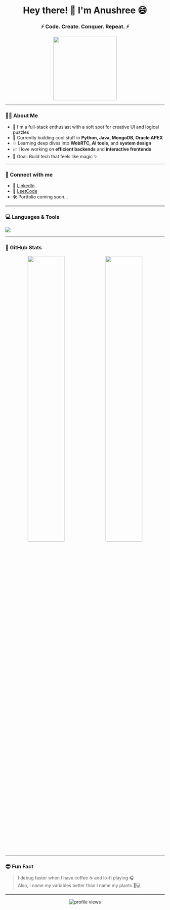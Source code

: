 <h1 align="center">Hey there! 👋 I'm Anushree 😄</h1>
<h3 align="center">⚡ Code. Create. Conquer. Repeat. ⚡</h3>

<p align="center">
  <img src="https://media.giphy.com/media/du3J3cXyzhj75IOgvA/giphy.gif" width="200px">
</p>

---

### 👩‍💻 About Me

- 🌟 I'm a full-stack enthusiast with a soft spot for creative UI and logical puzzles  
- 🧠 Currently building cool stuff in **Python, Java, MongoDB, Oracle APEX**  
- 💥 Learning deep dives into **WebRTC, AI tools**, and **system design**  
- 📈 I love working on **efficient backends** and **interactive frontends**  
- 🎯 Goal: Build tech that feels like magic ✨

---

### 🔗 Connect with me

- 💼 [LinkedIn](https://www.linkedin.com/in/anushree14/)
- 🧩 [LeetCode](https://leetcode.com/u/Anushree_14/)
- 🛠️ Portfolio coming soon...

---

### 💻 Languages & Tools

<p align="left">
  <img src="https://skillicons.dev/icons?i=python,java,js,html,css,mysql,mongodb,git,figma,vscode,react" />
</p>

---

### 🧠 GitHub Stats

<p align="center">
  <img src="https://github-readme-stats.vercel.app/api?username=ANUSHREE1403&show_icons=true&theme=tokyonight" width="48%" />
  <img src="https://github-readme-stats.vercel.app/api/top-langs/?username=ANUSHREE1403&layout=compact&theme=radical" width="48%" />
</p>

---

### 😎 Fun Fact

> I debug faster when I have coffee ☕ and lo-fi playing 🎧  
> Also, I name my variables better than I name my plants 🌱💻

---

<p align="center">
  <img src="https://komarev.com/ghpvc/?username=ANUSHREE1403&label=Profile%20views&color=0e75b6&style=flat" alt="profile views" />
</p>

